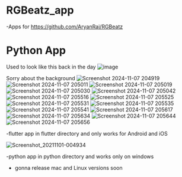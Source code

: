 # RGBeatz_app
-Apps for https://github.com/AryanRai/RGBeatz

# Python App
Used to look like this back in the day
![image](https://github.com/user-attachments/assets/939bff89-98f9-4e88-873a-e6be029ba4c9)

Sorry about the background
![Screenshot 2024-11-07 204919](https://github.com/user-attachments/assets/5e5a9725-db35-4b9e-8b90-ee8e37a81dd3)
![Screenshot 2024-11-07 205011](https://github.com/user-attachments/assets/73aa390c-657a-4a1f-801b-1ec9f046daa8)
![Screenshot 2024-11-07 205019](https://github.com/user-attachments/assets/d6873535-25bb-4dd9-b228-8751d69db254)
![Screenshot 2024-11-07 205030](https://github.com/user-attachments/assets/859ad1b8-4b6b-4f83-b708-6e978f828528)
![Screenshot 2024-11-07 205042](https://github.com/user-attachments/assets/b42489e0-8c2b-4cd2-84fe-080126bde355)
![Screenshot 2024-11-07 205516](https://github.com/user-attachments/assets/86add7a7-c37f-42e4-a3ab-79ca8b879e56)
![Screenshot 2024-11-07 205525](https://github.com/user-attachments/assets/0f7eb6bb-8e97-4f1b-bdba-2caa39b18fbd)
![Screenshot 2024-11-07 205531](https://github.com/user-attachments/assets/a9eb8df3-4656-4e20-8235-3c78e7fd537a)
![Screenshot 2024-11-07 205535](https://github.com/user-attachments/assets/4fcc28cc-ac8d-403e-9ef4-2efde672e162)
![Screenshot 2024-11-07 205541](https://github.com/user-attachments/assets/22e24f88-417c-429c-b7e7-bc2f3488aee8)
![Screenshot 2024-11-07 205617](https://github.com/user-attachments/assets/37a8bb19-a75e-4489-a581-f001a4968afd)
![Screenshot 2024-11-07 205634](https://github.com/user-attachments/assets/29e76f8c-717a-4632-8768-3e06df5593a1)
![Screenshot 2024-11-07 205644](https://github.com/user-attachments/assets/69004dfe-adc9-4fa0-8e88-88a83545455a)
![Screenshot 2024-11-07 205656](https://github.com/user-attachments/assets/07ccbc39-c218-4658-9836-71ec1527773b)


-flutter app in flutter directory and only works for Android and iOS

![Screenshot_20211101-004934](https://github.com/user-attachments/assets/dbd9cfb6-867e-4984-9822-53e4e82361d3)


-python app in python directory and works only on windows 

- gonna release mac and Linux versions soon
